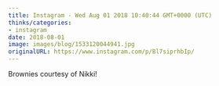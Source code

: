```yaml
---
title: Instagram - Wed Aug 01 2018 10:40:44 GMT+0000 (UTC)
thinks/categories:
- instagram
date: 2018-08-01
image: images/blog/1533120044941.jpg
originalURL: https://www.instagram.com/p/Bl7siprhbIp/
---
```


Brownies courtesy of Nikki!